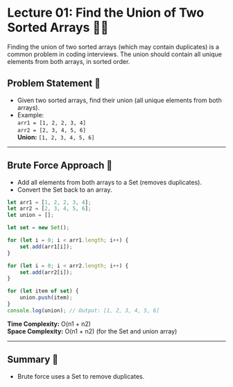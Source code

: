 # Lecture 01: Find the Union of Two Sorted Arrays 🔗🔢

Finding the union of two sorted arrays (which may contain duplicates) is a common problem in coding interviews. The union should contain all unique elements from both arrays, in sorted order.

## Problem Statement 🤔

- Given two sorted arrays, find their union (all unique elements from both arrays).
- Example:  
  `arr1 = [1, 2, 2, 3, 4]`  
  `arr2 = [2, 3, 4, 5, 6]`  
  **Union:** `[1, 2, 3, 4, 5, 6]`

---

## Brute Force Approach 🐢

- Add all elements from both arrays to a Set (removes duplicates).
- Convert the Set back to an array.

```javascript
let arr1 = [1, 2, 2, 3, 4];
let arr2 = [2, 3, 4, 5, 6];
let union = [];

let set = new Set();

for (let i = 0; i < arr1.length; i++) {
    set.add(arr1[i]);
}

for (let i = 0; i < arr2.length; i++) {
    set.add(arr2[i]);
}

for (let item of set) {
    union.push(item);
}
console.log(union); // Output: [1, 2, 3, 4, 5, 6]
```

**Time Complexity:** O(n1 + n2)  
**Space Complexity:** O(n1 + n2) (for the Set and union array)

---



## Summary 🎉

- Brute force uses a Set to remove duplicates.
